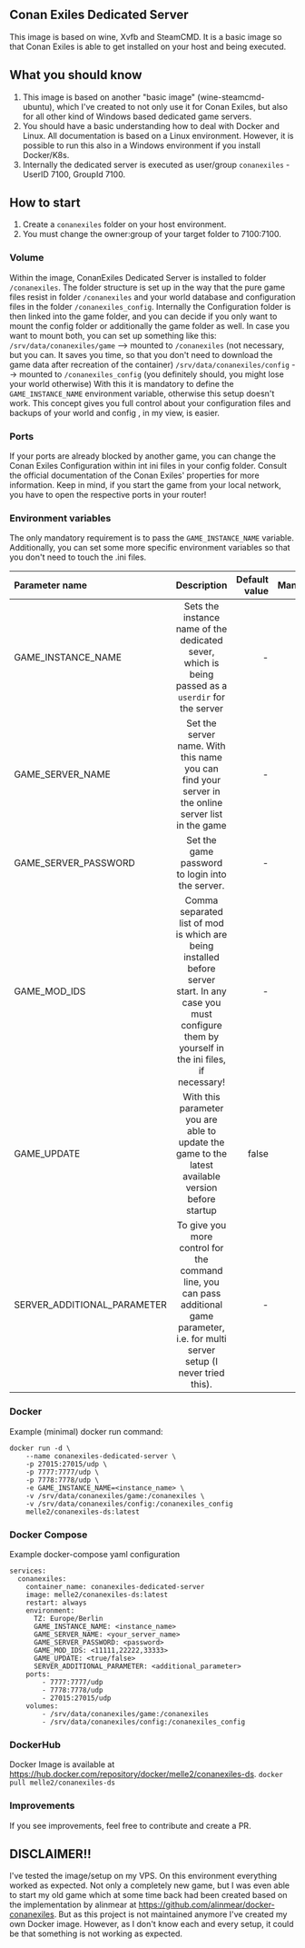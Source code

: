 ## Conan Exiles Dedicated Server

This image is based on wine, Xvfb and SteamCMD. It is a basic image so that Conan Exiles is able to get installed on
your host and being executed.

## What you should know

1. This image is based on another "basic image" (wine-steamcmd-ubuntu), which I've created to not only use it for Conan
   Exiles, but also for all other kind of Windows based dedicated game servers.
2. You should have a basic understanding how to deal with Docker and Linux. All documentation is based on a Linux
   environment. However, it is possible to run this also in a Windows environment if you install Docker/K8s.
3. Internally the dedicated server is executed as user/group `conanexiles` - UserID 7100, GroupId 7100.

## How to start

1. Create a `conanexiles` folder on your host environment.
2. You must change the owner:group of your target folder to 7100:7100.

### Volume

Within the image, ConanExiles Dedicated Server is installed to folder `/conanexiles`. The folder structure is set up in
the way that the pure game files resist in folder `/conanexiles` and your world database and configuration files in the
folder `/conanexiles_config`.
Internally the Configuration folder is then linked into the game folder, and you can decide if you only want to mount
the config folder or additionally the game folder as well. In case you want to mount both, you can set up something like
this:
`/srv/data/conanexiles/game` --> mounted to `/conanexiles` (not necessary, but you can. It saves you time, so that you
don't need to download the game data after recreation of the container)
`/srv/data/conanexiles/config` --> mounted to `/conanexiles_config` (you definitely should, you might lose your world
otherwise)
With this it is mandatory to define the `GAME_INSTANCE_NAME` environment variable, otherwise this setup doesn't work.
This concept gives you full control about your configuration files and backups of your world and config , in my view, is
easier.

### Ports

If your ports are already blocked by another game, you can change the Conan Exiles Configuration within int ini files in
your config folder.
Consult the official documentation of the Conan Exiles' properties for more information.
Keep in mind, if you start the game from your local network, you have to open the respective ports in your router!

### Environment variables

The only mandatory requirement is to pass the `GAME_INSTANCE_NAME` variable. Additionally, you can set some more
specific environment variables so that you don't need to touch the .ini files.

| Parameter name              |                                                                          Description                                                                          | Default value | Mandatory |
|:----------------------------|:-------------------------------------------------------------------------------------------------------------------------------------------------------------:|--------------:|----------:|
| GAME_INSTANCE_NAME          |                              Sets the instance name of the dedicated sever, which is being passed as a `userdir` for the server                               |             - |       yes |
| GAME_SERVER_NAME            |                              Set the server name. With this name you can find your server in the online server list in the game                               |             - |        no |
| GAME_SERVER_PASSWORD        |                                                        Set the game password to login into the server.                                                        |             - |        no |
| GAME_MOD_IDS                | Comma separated list of mod is which are being installed before server start. In any case you must configure them by yourself in the ini files, if necessary! |             - |        no |
| GAME_UPDATE                 |                              With this parameter you are able to update the game to the latest available version before startup                               |         false |        no |
| SERVER_ADDITIONAL_PARAMETER |           To give you more control for the command line, you can pass additional game parameter, i.e. for multi server setup (I never tried this).            |             - |        no |

### Docker

Example (minimal) docker run command:

```
docker run -d \
	--name conanexiles-dedicated-server \
	-p 27015:27015/udp \
	-p 7777:7777/udp \
	-p 7778:7778/udp \
	-e GAME_INSTANCE_NAME=<instance_name> \
	-v /srv/data/conanexiles/game:/conanexiles \
    -v /srv/data/conanexiles/config:/conanexiles_config
	melle2/conanexiles-ds:latest
```

### Docker Compose

Example docker-compose yaml configuration

```
services:
  conanexiles:
    container_name: conanexiles-dedicated-server
    image: melle2/conanexiles-ds:latest
    restart: always
    environment:
      TZ: Europe/Berlin
      GAME_INSTANCE_NAME: <instance_name>
      GAME_SERVER_NAME: <your_server_name>
      GAME_SERVER_PASSWORD: <password>
      GAME_MOD_IDS: <11111,22222,33333>
      GAME_UPDATE: <true/false>
      SERVER_ADDITIONAL_PARAMETER: <additional_parameter>
    ports:
        - 7777:7777/udp
        - 7778:7778/udp
        - 27015:27015/udp
    volumes:
        - /srv/data/conanexiles/game:/conanexiles
        - /srv/data/conanexiles/config:/conanexiles_config
```

### DockerHub

Docker Image is available at https://hub.docker.com/repository/docker/melle2/conanexiles-ds.
`docker pull melle2/conanexiles-ds`

### Improvements

If you see improvements, feel free to contribute and create a PR.

## DISCLAIMER!!

I've tested the image/setup on my VPS. On this environment everything worked as expected. Not only a completely new
game, but I was even able to start my old game which at some time back had been created based on the implementation by
alinmear at https://github.com/alinmear/docker-conanexiles. But as this project is not maintained anymore I've created
my own Docker image.
However, as I don't know each and every setup, it could be that something is not working as expected.

